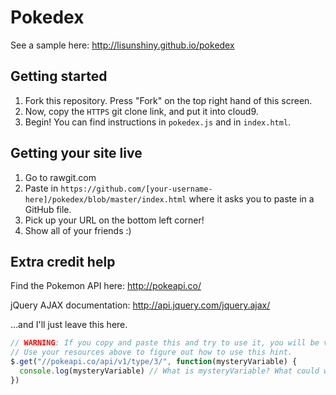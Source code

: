 # Pokedex
See a sample here: http://lisunshiny.github.io/pokedex

## Getting started
1. Fork this repository. Press "Fork" on the top right hand of this screen.
2. Now, copy the `HTTPS` git clone link, and put it into cloud9.
3. Begin! You can find instructions in `pokedex.js` and in `index.html`. 

## Getting your site live
1. Go to rawgit.com
2. Paste in `https://github.com/[your-username-here]/pokedex/blob/master/index.html` where it asks you to paste in a GitHub file.
3. Pick up your URL on the bottom left corner!
4. Show all of your friends :)

## Extra credit help
Find the Pokemon API here: http://pokeapi.co/

jQuery AJAX documentation: http://api.jquery.com/jquery.ajax/

...and I'll just leave this here.
```javascript
// WARNING: If you copy and paste this and try to use it, you will be very sad.
// Use your resources above to figure out how to use this hint.
$.get("//pokeapi.co/api/v1/type/3/", function(mysteryVariable) {
  console.log(mysteryVariable) // What is mysteryVariable? What could we call this variable instead to make our lives easier? 
})
```
